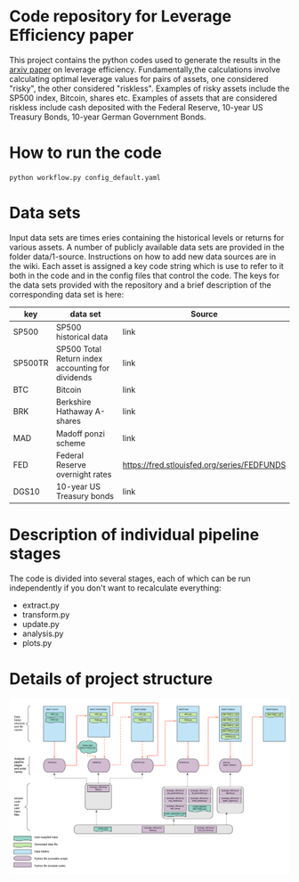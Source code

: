 # Code repository for Leverage Efficiency paper

This project contains the python codes used to generate the results in the [arxiv paper](https://arxiv.org/abs/1101.4548) on leverage efficiency. Fundamentally,the calculations involve calculating optimal leverage values for pairs of
assets, one considered "risky", the other considered "riskless".
Examples of risky assets include the SP500 index, Bitcoin, shares etc.
Examples of assets that are considered riskless include cash deposited with the
Federal Reserve, 10-year US Treasury Bonds, 10-year German Government Bonds.

# How to run the code

    python workflow.py config_default.yaml

# Data sets

Input data sets are times eries containing the historical levels or returns for
various assets.
A number of publicly available data sets are provided in the folder data/1-source.
Instructions on how to add new data sources are in the wiki.
Each asset is assigned a key code string which is use to refer to it both in
the code and in the config files that control the code.
The keys for the data sets provided with the repository and a brief description
of the corresponding data set is here:

key | data set | Source
--- | --- | ---
SP500 | SP500 historical data | link
SP500TR | SP500 Total Return index accounting for dividends | link
BTC | Bitcoin | link
BRK | Berkshire Hathaway A-shares | link
MAD | Madoff ponzi scheme | link
FED | Federal Reserve overnight rates | https://fred.stlouisfed.org/series/FEDFUNDS
DGS10 | 10-year US Treasury bonds | link

# Description of individual pipeline stages

The code is divided into several stages, each of which can be run independently
if you don't want to recalculate everything:

* extract.py
* transform.py
* update.py
* analysis.py
* plots.py

# Details of project structure

![Structure of the code](/docs/project_structure.png)
